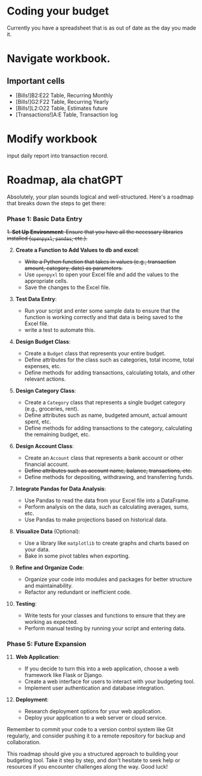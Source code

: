 # Coding your budget



Currently you have a spreadsheet that is as out of date as the day you made it.

# Navigate workbook.

## Important cells
* [Bills!]B2:E22 Table, Recurring Monthly
* [Bills!]G2:F22 Table, Recurring Yearly
* [Bills!]L2:O22 Table, Estimates future
* [Transactions!]A:E Table, Transaction log

# Modify workbook
input daily report into transaction record.

# Roadmap, ala chatGPT
Absolutely, your plan sounds logical and well-structured. Here's a roadmap that breaks down the steps to get there:

### Phase 1: Basic Data Entry
<s>1. **Set Up Environment**: Ensure that you have all the necessary libraries installed (`openpyxl`, `pandas`, etc.).</s>

2. **Create a Function to Add Values to db and excel**:
    - <s>Write a Python function that takes in values (e.g., transaction amount, category, date) as parameters.</s>
    - Use `openpyxl` to open your Excel file and add the values to the appropriate cells.
    - Save the changes to the Excel file.

3. **Test Data Entry**:
    - Run your script and enter some sample data to ensure that the function is working correctly and that data is being saved to the Excel file.
    - write a test to automate this.

4. **Design Budget Class**:
    - Create a `Budget` class that represents your entire budget.
    - Define attributes for the class such as categories, total income, total expenses, etc.
    - Define methods for adding transactions, calculating totals, and other relevant actions.

5. **Design Category Class**:
    - Create a `Category` class that represents a single budget category (e.g., groceries, rent).
    - Define attributes such as name, budgeted amount, actual amount spent, etc.
    - Define methods for adding transactions to the category, calculating the remaining budget, etc.

6. **Design Account Class**:
    - Create an `Account` class that represents a bank account or other financial account.
    - <s>Define attributes such as account name, balance, transactions, etc. </s>
    - Define methods for depositing, withdrawing, and transferring funds.
7. **Integrate Pandas for Data Analysis**:
    - Use Pandas to read the data from your Excel file into a DataFrame.
    - Perform analysis on the data, such as calculating averages, sums, etc.
    - Use Pandas to make projections based on historical data.

8. **Visualize Data** (Optional):
    - Use a library like `matplotlib` to create graphs and charts based on your data.
    - Bake in some pivot tables when exporting. 
9. **Refine and Organize Code**:
    - Organize your code into modules and packages for better structure and maintainability.
    - Refactor any redundant or inefficient code.

10. **Testing**:
    - Write tests for your classes and functions to ensure that they are working as expected.
    - Perform manual testing by running your script and entering data.

### Phase 5: Future Expansion
11. **Web Application**:
    - If you decide to turn this into a web application, choose a web framework like Flask or Django.
    - Create a web interface for users to interact with your budgeting tool.
    - Implement user authentication and database integration.

12. **Deployment**:
    - Research deployment options for your web application.
    - Deploy your application to a web server or cloud service.

Remember to commit your code to a version control system like Git regularly, and consider pushing it to a remote repository for backup and collaboration.

This roadmap should give you a structured approach to building your budgeting tool. Take it step by step, and don't hesitate to seek help or resources if you encounter challenges along the way. Good luck!